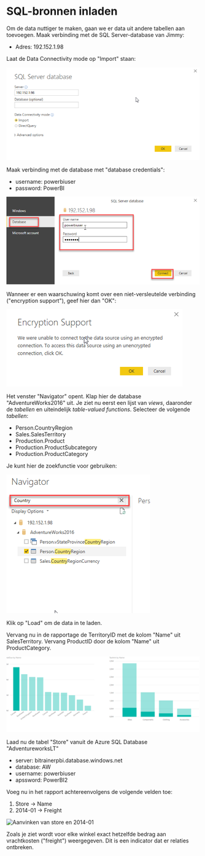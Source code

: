 # SQL-bronnen inladen

Om de data nuttiger te maken, gaan we er data uit andere tabellen aan toevoegen. Maak verbinding met de SQL Server-database van Jimmy:

* Adres: 192.152.1.98

Laat de Data Connectivity mode op "Import" staan:

![Connect to SQL Server](img/sqlserver-connect.png)

Maak verbinding met de database met "database credentials":

* username:  powerbiuser
* password: PowerBI

![SQL Server credentials](img/sqlserver-connect-credentials.png)

Wanneer er een waarschuwing komt over een niet-versleutelde verbinding ("encryption support"), geef hier dan "OK":

![Encryption support warning](img/encryption-support.png)

Het venster "Navigator" opent. Klap hier de database "AdventureWorks2016" uit. Je ziet nu eerst een lijst van _views_, daaronder de _tabellen_ en uiteindelijk _table-valued functions_. Selecteer de volgende _tabellen_:

* Person.CountryRegion
* Sales.SalesTerritory
* Production.Product
* Production.ProductSubcategory
* Production.ProductCategory

Je kunt hier de zoekfunctie voor gebruiken:

![Power BI Navigator zoekfunctie](img/powerbi-navigator-zoekfunctie.png)

Klik op "Load" om de data in te laden.

Vervang nu in de rapportage de TerritoryID met de kolom "Name" uit SalesTerritory. Vervang ProductID door de kolom "Name" uit ProductCategory.

![TotalDue by Territory, TaxAmt by Category](img/pbi-secondviz.png)

Laad nu de tabel "Store" vanuit de Azure SQL Database "AdventureworksLT"

* server: bitrainerpbi.database.windows.net
* database: AW
* username: powerbiuser
* apssword: PowerBI2

Voeg nu in het rapport achtereenvolgens de volgende velden toe:

1. Store -> Name
2. 2014-01 -> Freight

![Aanvinken van store en 2014-01](img/store-aanvinken.gif)

Zoals je ziet wordt voor elke winkel exact hetzelfde bedrag aan vrachtkosten ("freight") weergegeven. Dit is een indicator dat er relaties ontbreken.

